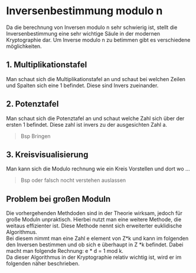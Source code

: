 # Inversenbestimmung modulo n
Da die berechnung von Inversen modulo n sehr schwierig ist, stellt die Inversenbestimmung eine sehr wichtige Säule in der modernen Kryptographie dar. Um Inverse modulo n zu betimmen gibt es verschiedene möglichkeiten.

## 1. Multiplikationstafel
Man schaut sich die Multiplikationstafel an und schaut bei welchen Zeilen und Spalten sich eine 1 befindet. Diese sind Invers zueinander.  
## 2. Potenztafel
Man schaut sich die Potenztafel an und schaut welche Zahl sich über der ersten 1 befindet. Diese zahl ist invers zu der ausgesichten Zahl a.
> Bsp Bringen
## 3. Kreisvisualisierung 
Man kann sich die Modulo rechnung wie ein Kreis Vorstellen und dort wo ...
> Bsp oder falsch nocht verstehen auslassen 
## Problem bei großen Moduln
Die vorhergehenden Methdoden sind in der Theorie wirksam, jedoch für große Moduln unpraktisch. Hierbei nutzt man eine weitere Methode, die weitaus effizienter ist. Diese Methode nennt sich erweiterter euklidische Algorithmus.  
Bei diesem nimmt man eine Zahl e element von Z*k und kann im folgenden den Inversen bestimmen und ob sich e überhaupt in Z *k befindet.
Dabei macht man folgende Rechnung: e * d = 1 mod k.  
Da dieser Algorithmus in der Kryptographie relativ wichtig ist, wird er im folgenden näher beschrieben.